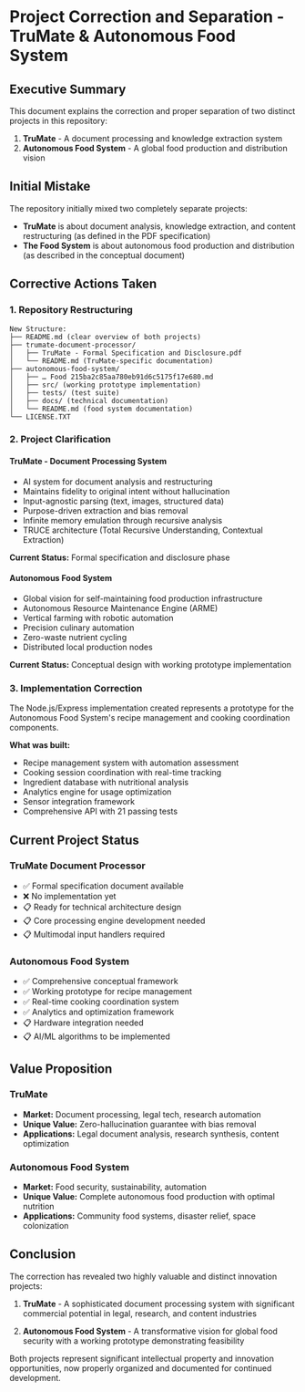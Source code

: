 # Project Correction and Separation - TruMate & Autonomous Food System

## Executive Summary

This document explains the correction and proper separation of two distinct projects in this repository:

1. **TruMate** - A document processing and knowledge extraction system
2. **Autonomous Food System** - A global food production and distribution vision

## Initial Mistake

The repository initially mixed two completely separate projects:

- **TruMate** is about document analysis, knowledge extraction, and content restructuring (as defined in the PDF specification)
- **The Food System** is about autonomous food production and distribution (as described in the conceptual document)

## Corrective Actions Taken

### 1. Repository Restructuring

```
New Structure:
├── README.md (clear overview of both projects)
├── trumate-document-processor/
│   ├── TruMate - Formal Specification and Disclosure.pdf
│   └── README.md (TruMate-specific documentation)
├── autonomous-food-system/
│   ├── … Food 215ba2c85aa780eb91d6c5175f17e680.md
│   ├── src/ (working prototype implementation)
│   ├── tests/ (test suite)
│   ├── docs/ (technical documentation)
│   └── README.md (food system documentation)
└── LICENSE.TXT
```

### 2. Project Clarification

#### TruMate - Document Processing System

- AI system for document analysis and restructuring
- Maintains fidelity to original intent without hallucination
- Input-agnostic parsing (text, images, structured data)
- Purpose-driven extraction and bias removal
- Infinite memory emulation through recursive analysis
- TRUCE architecture (Total Recursive Understanding, Contextual Extraction)

**Current Status:** Formal specification and disclosure phase

#### Autonomous Food System

- Global vision for self-maintaining food production infrastructure
- Autonomous Resource Maintenance Engine (ARME)
- Vertical farming with robotic automation
- Precision culinary automation
- Zero-waste nutrient cycling
- Distributed local production nodes

**Current Status:** Conceptual design with working prototype implementation

### 3. Implementation Correction

The Node.js/Express implementation created represents a prototype for the Autonomous Food System's recipe management and cooking coordination components.

**What was built:**

- Recipe management system with automation assessment
- Cooking session coordination with real-time tracking
- Ingredient database with nutritional analysis
- Analytics engine for usage optimization
- Sensor integration framework
- Comprehensive API with 21 passing tests

## Current Project Status

### TruMate Document Processor

- ✅ Formal specification document available
- ❌ No implementation yet
- 📋 Ready for technical architecture design
- 📋 Core processing engine development needed
- 📋 Multimodal input handlers required

### Autonomous Food System

- ✅ Comprehensive conceptual framework
- ✅ Working prototype for recipe management
- ✅ Real-time cooking coordination system
- ✅ Analytics and optimization framework
- 📋 Hardware integration needed
- 📋 AI/ML algorithms to be implemented

## Value Proposition

### TruMate

- **Market:** Document processing, legal tech, research automation
- **Unique Value:** Zero-hallucination guarantee with bias removal
- **Applications:** Legal document analysis, research synthesis, content optimization

### Autonomous Food System

- **Market:** Food security, sustainability, automation
- **Unique Value:** Complete autonomous food production with optimal nutrition
- **Applications:** Community food systems, disaster relief, space colonization

## Conclusion

The correction has revealed two highly valuable and distinct innovation projects:

1. **TruMate** - A sophisticated document processing system with significant commercial potential in legal, research, and content industries

2. **Autonomous Food System** - A transformative vision for global food security with a working prototype demonstrating feasibility

Both projects represent significant intellectual property and innovation opportunities, now properly organized and documented for continued development.
